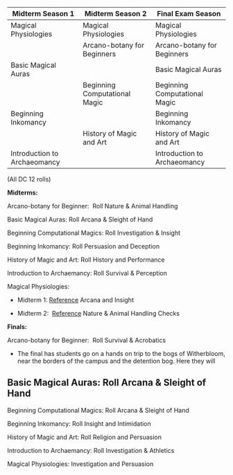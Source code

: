   

| Midterm Season 1             | Midterm Season 2              | Final Exam Season             |
| ---------------------------- | ----------------------------- | ----------------------------- |
| Magical Physiologies         | Magical Physiologies          | Magical Physiologies          |
|                              | Arcano-botany for Beginners   | Arcano-botany for Beginners   |
| Basic Magical Auras          |                               | Basic Magical Auras           |
|                              | Beginning Computational Magic | Beginning Computational Magic |
| Beginning Inkomancy          |                               | Beginning Inkomancy           |
|                              | History of Magic and Art      | History of Magic and Art      |
| Introduction to Archaeomancy |                               | Introduction to Archaeomancy  |
(All DC 12 rolls)

**Midterms:**  

Arcano-botany for Beginner:  Roll Nature & Animal Handling  

Basic Magical Auras: Roll Arcana & Sleight of Hand  

Beginning Computational Magics: Roll Investigation & Insight

Beginning Inkomancy: Roll Persuasion and Deception

History of Magic and Art: Roll History and Performance

Introduction to Archaemancy: Roll Survival & Perception

Magical Physiologies:

- Midterm 1: [Reference](https://5e.tools/adventure.html#SCC-CK:~:text=the%20Testing%20phase.-,Testing%20Phase,-p73) Arcana and Insight  
    
- Midterm 2:  [Reference](https://5e.tools/adventure.html#SCC-CK:~:text=the%20Testing%20phase.-,Testing%20Phase,-p78) Nature & Animal Handling Checks

**Finals:**  

Arcano-botany for Beginner:  Roll Survival & Acrobatics  

- The final has students go on a hands on trip to the bogs of Witherbloom, near the borders of the campus and the detention bog. Here they will 

Basic Magical Auras: Roll Arcana & Sleight of Hand  
- 

Beginning Computational Magics: Roll Arcana & Sleight of Hand  

Beginning Inkomancy: Roll Insight and Intimidation  

History of Magic and Art: Roll Religion and Persuasion

Introduction to Archaemancy: Roll Investigation & Athletics  

Magical Physiologies: Investigation and Persuasion